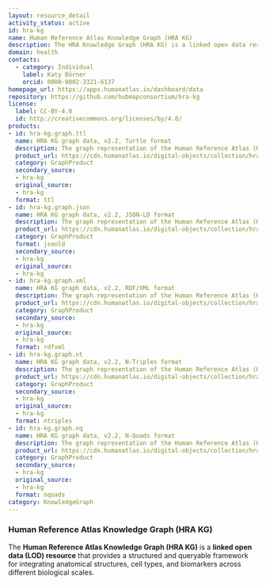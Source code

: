 ```yaml
---
layout: resource_detail
activity_status: active
id: hra-kg
name: Human Reference Atlas Knowledge Graph (HRA KG)
description: The HRA Knowledge Graph (HRA KG) is a linked open data resource that integrates anatomical structures, cell types, and biomarkers to support cross-scale biological queries.
domain: health
contacts:
  - category: Individual
    label: Katy Börner
    orcid: 0000-0002-3321-6137
homepage_url: https://apps.humanatlas.io/dashboard/data
repository: https://github.com/hubmapconsortium/hra-kg
license:
  label: CC-BY-4.0
  id: http://creativecommons.org/licenses/by/4.0/
products:
- id: hra-kg.graph.ttl
  name: HRA KG graph data, v2.2, Turtle format
  description: The graph representation of the Human Reference Atlas (HRA) dataset, v2.2, Turtle format
  product_url: https://cdn.humanatlas.io/digital-objects/collection/hra/v2.2/graph.ttl
  category: GraphProduct
  secondary_source:
  - hra-kg
  original_source:
  - hra-kg
  format: ttl
- id: hra-kg.graph.json
  name: HRA KG graph data, v2.2, JSON-LD format
  description: The graph representation of the Human Reference Atlas (HRA) dataset, v2.2, JSON-LD format
  product_url: https://cdn.humanatlas.io/digital-objects/collection/hra/v2.2/graph.json
  category: GraphProduct
  format: jsonld
  secondary_source:
  - hra-kg
  original_source:
  - hra-kg
- id: hra-kg.graph.xml
  name: HRA KG graph data, v2.2, RDF/XML format
  description: The graph representation of the Human Reference Atlas (HRA) dataset, v2.2, RDF/XML format
  product_url: https://cdn.humanatlas.io/digital-objects/collection/hra/v2.2/graph.xml
  category: GraphProduct
  secondary_source:
  - hra-kg
  original_source:
  - hra-kg
  format: rdfxml
- id: hra-kg.graph.nt
  name: HRA KG graph data, v2.2, N-Triples format
  description: The graph representation of the Human Reference Atlas (HRA) dataset, v2.2, N-Triples format
  product_url: https://cdn.humanatlas.io/digital-objects/collection/hra/v2.2/graph.nt
  category: GraphProduct
  secondary_source:
  - hra-kg
  original_source:
  - hra-kg
  format: ntriples
- id: hra-kg.graph.nq
  name: HRA KG graph data, v2.2, N-Quads format
  description: The graph representation of the Human Reference Atlas (HRA) dataset, v2.2, N-Quads format
  product_url: https://cdn.humanatlas.io/digital-objects/collection/hra/v2.2/graph.nq
  category: GraphProduct
  secondary_source:
  - hra-kg
  original_source:
  - hra-kg
  format: nquads
category: KnowledgeGraph
---
```


### Human Reference Atlas Knowledge Graph (HRA KG)

The **Human Reference Atlas Knowledge Graph (HRA KG)** is a **linked open data (LOD) resource** that provides a structured and queryable framework for integrating anatomical structures, cell types, and biomarkers across different biological scales.
